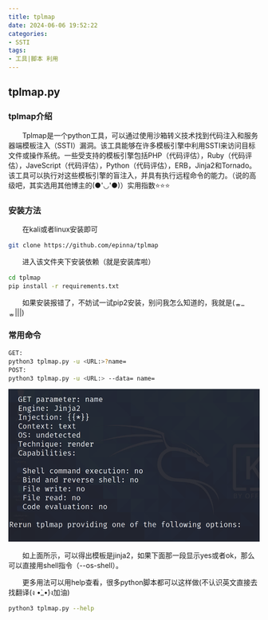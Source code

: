 ```yaml
---
title: tplmap
date: 2024-06-06 19:52:22
categories:
- SSTI
tags:
- 工具|脚本 利用
---
```

## tplmap.py

### tplmap介绍

&emsp;&emsp;Tplmap是一个python工具，可以通过使用沙箱转义技术找到代码注入和服务器端模板注入（SSTI）漏洞。该工具能够在许多模板引擎中利用SSTI来访问目标文件或操作系统。一些受支持的模板引擎包括PHP（代码评估），Ruby（代码评估），JaveScript（代码评估），Python（代码评估），ERB，Jinja2和Tornado。该工具可以执行对这些模板引擎的盲注入，并具有执行远程命令的能力。（说的高级吧，其实选用其他博主的(●'◡'●)）实用指数⭐⭐⭐

### 安装方法

&emsp;&emsp;在kali或者linux安装即可

```bash
git clone https://github.com/epinna/tplmap
```

&emsp;&emsp;进入该文件夹下安装依赖（就是安装库啦）

```bash
cd tplmap
pip install -r requirements.txt
```
&emsp;&emsp;如果安装报错了，不妨试一试pip2安装，别问我怎么知道的，我就是(ᇂ_ᇂ|||)

### 常用命令

```bash
GET:
python3 tplmap.py -u <URL:>?name=
POST:
python3 tplmap.py -u <URL:> --data= name=
```

![tplmap](/images/tplmap.png)

&emsp;&emsp;如上面所示，可以得出模板是jinja2，如果下面那一段显示yes或者ok，那么可以直接用shell指令（--os-shell）。

&emsp;&emsp;更多用法可以用help查看，很多python脚本都可以这样做(不认识英文直接去找翻译(ง •̀_•́)ง加油)
```bash
python3 tplmap.py --help
```

